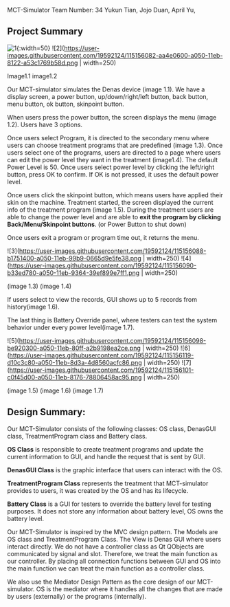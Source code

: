 MCT-Simulator
Team Number: 34
Yukun Tian, Jojo Duan, April Yu,


## Project Summary

![1](https://user-images.githubusercontent.com/19592124/115156080-a7531580-a050-11eb-8683-ec88edf616bf.png){:width=50}
![2](https://user-images.githubusercontent.com/19592124/115156082-aa4e0600-a050-11eb-8122-a53c1769b58d.png | width=250)

Image1.1 					image1.2

Our MCT-simulator simulates the Denas device (image 1.1). We have a display screen, a power button, up/down/right/left button, back button, menu button, ok button, skinpoint button.

 When users press the power button, the screen displays the menu (image 1.2). Users have 3 options. 

Once users select Program, it is directed to the secondary menu where users can choose treatment programs that are predefined (image 1.3). Once users select one of the programs, users are directed to a page where users can edit the power level they want in the treatment (image1.4). The default Power Level is 50. Once users select power level by clicking the left/right button, press OK to confirm. If OK is not pressed, it uses the default power level. 

Once users click the skinpoint button, which means users have applied their skin on the machine. Treatment started, the screen displayed the current info of the treatment program (image 1.5). During the treatment users are able to change the power level and are able to **exit the program by clicking Back/Menu/Skinpoint buttons**. (or Power Button to shut down) 

Once users exit a program or program time out, it returns the menu.


![3](https://user-images.githubusercontent.com/19592124/115156088-b1751400-a050-11eb-99b9-0665d9e5fe38.png | width=250)
![4](https://user-images.githubusercontent.com/19592124/115156090-b33ed780-a050-11eb-9364-39ef899e7ff1.png  | width=250)


(image 1.3)				    (image 1.4)

If users select to view the records, GUI shows up to 5 records from history(image 1.6).

The last thing is Battery Override panel, where testers can test the system behavior under every power level(image 1.7).  



![5](https://user-images.githubusercontent.com/19592124/115156098-be920300-a050-11eb-80ff-a2b9198ea2ce.png | width=250)
![6](https://user-images.githubusercontent.com/19592124/115156119-d10c3c80-a050-11eb-8d3a-4d8560acfc86.png | width=250)
![7](https://user-images.githubusercontent.com/19592124/115156101-c0f45d00-a050-11eb-8176-78806458ac95.png  | width=250)


(image 1.5)				(image 1.6)			(image 1.7)


## 


## Design Summary: 

Our MCT-Simulator consists of the following classes: OS class, DenasGUI class, TreatmentProgram class and Battery class. 

**OS Class** is responsible to create treatment programs and update the current information to GUI, and handle the request that is sent by GUI.

**DenasGUI Class**  is the graphic interface that users can interact with the OS.

**TreatmentProgram Class** represents the treatment that MCT-simulator provides to users, it was created by the OS and has its lifecycle.

 

**Battery Class** is a GUI for testers to override the battery level for testing purposes. It does not store any information about battery level, OS owns the battery level. 

Our MCT-Simulator is inspired by the MVC design pattern. The Models are OS class and TreatmentProgram Class. The View is Denas GUI where users interact directly. We do not have a controller class as Qt QObjects are communicated by signal and slot. Therefore, we treat the main function as our controller. By placing all connection functions between GUI and OS into the main function we can treat the main function as a controller class.

We also use the Mediator Design Pattern as the core design of our MCT-simulator. OS is the mediator where it handles all the changes that are made by users (externally) or the programs (internally).
